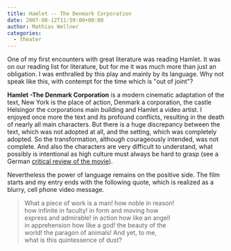 ```yaml
---
title: Hamlet -- The Denmark Corporation
date: 2007-08-12T11:59:00+00:00
author: Mathias Wellner
categories:
  - theater
---
```

One of my first encounters with great literature was reading Hamlet. It was on our reading list for literature, but for me it was much more than just an obligation. I was enthralled by this play and mainly by its language. Why not speak like this, with contempt for the time which is "out of joint"?

**Hamlet -The Denmark Corporation** is a modern cinematic adaptation of the text, New York is the place of action, Denmark a corporation, the castle Helsingor the corporations main building and Hamlet a video artist. I enjoyed once more the text and its profound conflicts, resulting in the death of nearly all main characters. But there is a huge discrepancy between the text, which was not adopted at all, and the setting, which was completely adopted. So the transformation, although courageously intended, was not complete. And also the characters are very difficult to understand, what possibly is intentional as high culture must always be hard to grasp (see a German <a href="http://www.filmzentrale.com/rezis/hamlet.htm" target="blank">critical review of the movie</a>).

Nevertheless the power of language remains on the positive side. The film starts and my entry ends with the following quote, which is realized as a blurry, cell phone video message.

<blockquote class="blockquote">
What a piece of work is a man! how noble in reason!<br>
how infinite in faculty! in form and moving how<br>
express and admirable! in action how like an angel!<br>
in apprehension how like a god! the beauty of the<br>
world! the paragon of animals! And yet, to me,<br>
what is this quintessence of dust?
</blockquote>